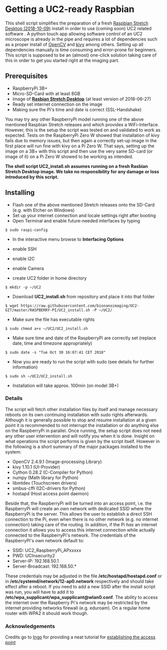 # Getting a UC2-ready Raspbian

This shell script simplifies the preparation of a fresh [Raspbian Stretch Desktop (2018-10-09)](https://www.raspberrypi.org/downloads/raspbian/) 
install in order to use (coming soon) UC2 related software . A python touch app allowing software control of an UC2 microscope is already in the pipe 
and requires a lot of dependencies such as a proper install of [OpenCV](https://opencv.org) and [kivy](https://kivy.org/#home) among others. 
Setting up all dependencies manually is time consuming and error-prone for beginners. This script is supposed to be an (almost) one-click solution 
taking care of this in order to get you started right at the imaging part.

## Prerequisites

* RaspberryPi 3B+
* Micro-SD-Card with at least 8GB
* Image of [**Rasbian Stretch Desktop**](https://www.raspberrypi.org/downloads/raspbian/) (at least version of 2018-06-27)
* Ready set internet connection on the image
* Making sure the Pi's time and date is correct (SSL-Handshake)

You may try any other RaspberryPi model running one of the above mentioned Raspbian Stretch releases and which provides a WiFi-Interface. 
However, this is the setup the script was tested on and validated to work as expected. Tests on the RaspberryPi Zero W showed that installation 
of kivy fails due to memory issues, but then again a correctly set-up image in the first place will run fine with kivy on a Pi Zero W.
That says, setting up the image on a 3B+ with this script and then use the very same SD-card (or image of it) on a Pi Zero W showed to be working as intended.

**The shell script UC2_install.sh assumes running on a fresh Rasbian Stretch Desktop image. We take no responsibility for any damage or loss introduced by this script.**

## Installing

* Flash one of the above mentioned Stretch releases onto the SD-Card (e.g. with Etcher on Windows)
* Set up your internet connection and locale settings right after booting
* Open Terminal and enable future-needed interfaces by typing
```
$ sudo raspi-config
```
* In the interactive menu browse to **Interfacing Options**
 * enable SSH
 * enable I2C
 * enable Camera

 
* create UC2 folder in home directory
```
$ mkdir -p ~/UC2
```
* Download **UC2_install.sh** from repository and place it into that folder
```
$ wget https://raw.githubusercontent.com/bionanoimaging/UC2-GIT/master/RASPBERRY-PI/UC2_install.sh -P ~/UC2/
```
* Make sure the file has executable rights
```
$ sudo chmod a+x ~/UC2/UC2_install.sh
```
* Make sure time and date of the RaspberryPi are correctly set (replace date, time and timezone appropriately)
```
$ sudo date -s "Tue Oct 30 16:07:41 CET 2018"
```
* Now you are ready to run the script with sudo (see details for further information) 
```
$ sudo sh ~/UC2/UC2_install.sh
```
* Installation will take approx. 100min (on model 3B+)

### Details
The script will fetch other installation files by itself and manage necessary reboots on its own continuing installation 
with sudo rights afterwards. Although it is generally possible to stop and resume installation at a given point it is recommended to not interrupt 
the installation or do anything else on the RaspberryPi in parallel. Once running, the setup script does not need any other user 
intervention and will notify you when it is done. Insight on what operations the script performs is given by the script itself. 
However in the following is a short summary of the major packages installed to the system:

* OpenCV 2.4.9.1 (Image-processing Library)
* kivy 1.10.1 (UI-Provider)
* Cython 0.28.2 (C-Compiler for Python)
* numpy (Math library for Python)
* libmtdev (Touchscreen drivers)
* smbus-cffi (I2C-drivers for Python)
* hostapd (Host access point daemon)

Beside that, the RaspberryPi will be turned into an access point, i.e. the RaspberryPi will create an own network with dedicated SSID where the
RaspberryPi is the server. This allows the user to establish a direct SSH connection to the Pi, even when there is no other network 
(e.g. no internet connection) taking care of the routing. In addition, if the Pi *has* an internet connection it allows you to access 
this internet connection while actually connected to the RaspberryPi's network. The credentials of the RaspberryPi's own network default to:

* SSID: UC2_RaspberryPi_APxxxxx
* PWD: UCInsecurity2
* Server-IP: 192.168.50.1
* Server-Broadcast: 192.168.50.*

These credentials may be adjusted in the file **/etc/hostapd/hostapd.conf** or in **/etc/systemd/network/12-ap0.network** respectively 
and should take effect after a reboot. If you need to add a new SSID after the install script was run, you will have to add it to 
**/etc/wpa_supplicant/wpa_supplicant<span>@</span>wlan0.conf**. The ability to access the internet over the Raspberry Pi's network may be restricted 
by the internet providing networks firewall (e.g. eduroam). On a regular home router with WPA2 it should work though. 



### Acknowledgements

Credits go to [Ingo](https://raspberrypi.stackexchange.com/users/79866/ingo) for providing a neat tutorial for [establishing the access point](https://raspberrypi.stackexchange.com/questions/89803/access-point-as-wifi-repeater-optional-with-bridge)

